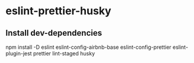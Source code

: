 # eslint-prettier-husky

## Install dev-dependencies

npm install -D eslint eslint-config-airbnb-base eslint-config-prettier
eslint-plugin-jest prettier lint-staged husky
